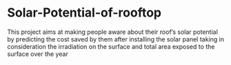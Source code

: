 # Solar-Potential-of-rooftop
This project aims at making people aware about their roof’s solar potential by predicting the cost saved by them after installing the solar panel taking in consideration the irradiation on the surface and total area exposed to the surface over the year
